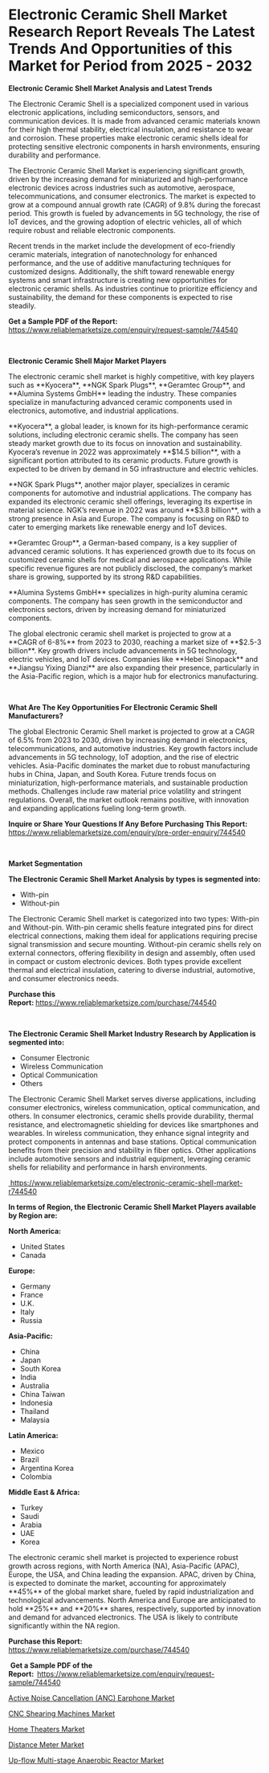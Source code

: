 <p><h1>Electronic Ceramic Shell Market Research Report Reveals The Latest Trends And Opportunities of this Market for Period from 2025 - 2032</h1></p><p><strong>Electronic Ceramic Shell Market Analysis and Latest Trends</strong></p>
<p><p>The Electronic Ceramic Shell is a specialized component used in various electronic applications, including semiconductors, sensors, and communication devices. It is made from advanced ceramic materials known for their high thermal stability, electrical insulation, and resistance to wear and corrosion. These properties make electronic ceramic shells ideal for protecting sensitive electronic components in harsh environments, ensuring durability and performance.</p><p>The Electronic Ceramic Shell Market is experiencing significant growth, driven by the increasing demand for miniaturized and high-performance electronic devices across industries such as automotive, aerospace, telecommunications, and consumer electronics. The market is expected to grow at a compound annual growth rate (CAGR) of 9.8% during the forecast period. This growth is fueled by advancements in 5G technology, the rise of IoT devices, and the growing adoption of electric vehicles, all of which require robust and reliable electronic components.</p><p>Recent trends in the market include the development of eco-friendly ceramic materials, integration of nanotechnology for enhanced performance, and the use of additive manufacturing techniques for customized designs. Additionally, the shift toward renewable energy systems and smart infrastructure is creating new opportunities for electronic ceramic shells. As industries continue to prioritize efficiency and sustainability, the demand for these components is expected to rise steadily.</p></p>
<p><strong>Get a Sample PDF of the Report:&nbsp;</strong> <a href="https://www.reliablemarketsize.com/enquiry/request-sample/744540?utm_campaign=1991&utm_medium=2&utm_source=Github&utm_content=ia&utm_term=20012025&utm_id=electronic-ceramic-shell">https://www.reliablemarketsize.com/enquiry/request-sample/744540</a></p>
<p>&nbsp;</p>
<p><strong>Electronic Ceramic Shell Major Market Players</strong></p>
<p><p>The electronic ceramic shell market is highly competitive, with key players such as **Kyocera**, **NGK Spark Plugs**, **Geramtec Group**, and **Alumina Systems GmbH** leading the industry. These companies specialize in manufacturing advanced ceramic components used in electronics, automotive, and industrial applications.  </p><p>**Kyocera**, a global leader, is known for its high-performance ceramic solutions, including electronic ceramic shells. The company has seen steady market growth due to its focus on innovation and sustainability. Kyocera’s revenue in 2022 was approximately **$14.5 billion**, with a significant portion attributed to its ceramic products. Future growth is expected to be driven by demand in 5G infrastructure and electric vehicles.  </p><p>**NGK Spark Plugs**, another major player, specializes in ceramic components for automotive and industrial applications. The company has expanded its electronic ceramic shell offerings, leveraging its expertise in material science. NGK’s revenue in 2022 was around **$3.8 billion**, with a strong presence in Asia and Europe. The company is focusing on R&D to cater to emerging markets like renewable energy and IoT devices.  </p><p>**Geramtec Group**, a German-based company, is a key supplier of advanced ceramic solutions. It has experienced growth due to its focus on customized ceramic shells for medical and aerospace applications. While specific revenue figures are not publicly disclosed, the company’s market share is growing, supported by its strong R&D capabilities.  </p><p>**Alumina Systems GmbH** specializes in high-purity alumina ceramic components. The company has seen growth in the semiconductor and electronics sectors, driven by increasing demand for miniaturized components.  </p><p>The global electronic ceramic shell market is projected to grow at a **CAGR of 6-8%** from 2023 to 2030, reaching a market size of **$2.5-3 billion**. Key growth drivers include advancements in 5G technology, electric vehicles, and IoT devices. Companies like **Hebei Sinopack** and **Jiangsu Yixing Dianzi** are also expanding their presence, particularly in the Asia-Pacific region, which is a major hub for electronics manufacturing.</p></p>
<p>&nbsp;</p>
<p><strong>What Are The Key Opportunities For Electronic Ceramic Shell Manufacturers?</strong></p>
<p><p>The global Electronic Ceramic Shell market is projected to grow at a CAGR of 6.5% from 2023 to 2030, driven by increasing demand in electronics, telecommunications, and automotive industries. Key growth factors include advancements in 5G technology, IoT adoption, and the rise of electric vehicles. Asia-Pacific dominates the market due to robust manufacturing hubs in China, Japan, and South Korea. Future trends focus on miniaturization, high-performance materials, and sustainable production methods. Challenges include raw material price volatility and stringent regulations. Overall, the market outlook remains positive, with innovation and expanding applications fueling long-term growth.</p></p>
<p><strong>Inquire or Share Your Questions If Any Before Purchasing This Report:</strong> <a href="https://www.reliablemarketsize.com/enquiry/pre-order-enquiry/744540?utm_campaign=1991&utm_medium=2&utm_source=Github&utm_content=ia&utm_term=20012025&utm_id=electronic-ceramic-shell">https://www.reliablemarketsize.com/enquiry/pre-order-enquiry/744540</a></p>
<p>&nbsp;</p>
<p><strong>Market Segmentation</strong></p>
<p><strong>The Electronic Ceramic Shell Market Analysis by types is segmented into:</strong></p>
<p><ul><li>With-pin</li><li>Without-pin</li></ul></p>
<p><p>The Electronic Ceramic Shell market is categorized into two types: With-pin and Without-pin. With-pin ceramic shells feature integrated pins for direct electrical connections, making them ideal for applications requiring precise signal transmission and secure mounting. Without-pin ceramic shells rely on external connectors, offering flexibility in design and assembly, often used in compact or custom electronic devices. Both types provide excellent thermal and electrical insulation, catering to diverse industrial, automotive, and consumer electronics needs.</p></p>
<p><strong>Purchase this Report:&nbsp;</strong><a href="https://www.reliablemarketsize.com/purchase/744540?utm_campaign=1991&utm_medium=2&utm_source=Github&utm_content=ia&utm_term=20012025&utm_id=electronic-ceramic-shell">https://www.reliablemarketsize.com/purchase/744540</a></p>
<p>&nbsp;</p>
<p><strong>The Electronic Ceramic Shell Market Industry Research by Application is segmented into:</strong></p>
<p><ul><li>Consumer Electronic</li><li>Wireless Communication</li><li>Optical Communication</li><li>Others</li></ul></p>
<p><p>The Electronic Ceramic Shell Market serves diverse applications, including consumer electronics, wireless communication, optical communication, and others. In consumer electronics, ceramic shells provide durability, thermal resistance, and electromagnetic shielding for devices like smartphones and wearables. In wireless communication, they enhance signal integrity and protect components in antennas and base stations. Optical communication benefits from their precision and stability in fiber optics. Other applications include automotive sensors and industrial equipment, leveraging ceramic shells for reliability and performance in harsh environments.</p></p>
<p><a href="https://www.reliablemarketsize.com/electronic-ceramic-shell-market-r744540?utm_campaign=1991&utm_medium=2&utm_source=Github&utm_content=ia&utm_term=20012025&utm_id=electronic-ceramic-shell">&nbsp;https://www.reliablemarketsize.com/electronic-ceramic-shell-market-r744540</a></p>
<p><strong>In terms of Region, the Electronic Ceramic Shell Market Players available by Region are:</strong></p>
<p>
    <p> <strong> North America: </strong>
        <ul>
            <li>United States</li>
            <li>Canada</li>
        </ul>
        </p> 
    <p> <strong> Europe: </strong>
        <ul>
            <li>Germany</li>
            <li>France</li>
            <li>U.K.</li>
            <li>Italy</li>
            <li>Russia</li>
        </ul>
        </p> 
    <p> <strong> Asia-Pacific: </strong>
        <ul>
            <li>China</li>
            <li>Japan</li>
            <li>South Korea</li>
            <li>India</li>
            <li>Australia</li>
            <li>China Taiwan</li>
            <li>Indonesia</li>
            <li>Thailand</li>
            <li>Malaysia</li>
        </ul>
        </p> 
    <p> <strong> Latin America: </strong>
        <ul>
            <li>Mexico</li>
            <li>Brazil</li>
            <li>Argentina Korea</li>
            <li>Colombia</li>
        </ul>
        </p> 
    <p> <strong> Middle East & Africa: </strong>
        <ul>
            <li>Turkey</li>
            <li>Saudi</li>
            <li>Arabia</li>
            <li>UAE</li>
            <li>Korea</li>
        </ul>
    </p>
    </p>
<p><p>The electronic ceramic shell market is projected to experience robust growth across regions, with North America (NA), Asia-Pacific (APAC), Europe, the USA, and China leading the expansion. APAC, driven by China, is expected to dominate the market, accounting for approximately **45%** of the global market share, fueled by rapid industrialization and technological advancements. North America and Europe are anticipated to hold **25%** and **20%** shares, respectively, supported by innovation and demand for advanced electronics. The USA is likely to contribute significantly within the NA region.</p></p>
<p><strong>Purchase this Report: </strong><a href="https://www.reliablemarketsize.com/purchase/744540?utm_campaign=1991&utm_medium=2&utm_source=Github&utm_content=ia&utm_term=20012025&utm_id=electronic-ceramic-shell">https://www.reliablemarketsize.com/purchase/744540</a></p>
<p>&nbsp;<strong>Get a Sample PDF of the Report:&nbsp;&nbsp;</strong><a href="https://www.reliablemarketsize.com/enquiry/request-sample/744540?utm_campaign=1991&utm_medium=2&utm_source=Github&utm_content=ia&utm_term=20012025&utm_id=electronic-ceramic-shell">https://www.reliablemarketsize.com/enquiry/request-sample/744540</a></p>
<p><strong></strong></p>
<p><p><a href="https://www.linkedin.com/pulse/active-noise-cancellation-anc-earphone-market-dynamics-bl3lf?utm_campaign=1991&utm_medium=2&utm_source=Github&utm_content=ia&utm_term=20012025&utm_id=electronic-ceramic-shell">Active Noise Cancellation (ANC) Earphone Market</a></p><p><a href="https://www.linkedin.com/pulse/cnc-shearing-machines-market-analysis-report-provides-rssrf?utm_campaign=1991&utm_medium=2&utm_source=Github&utm_content=ia&utm_term=20012025&utm_id=electronic-ceramic-shell">CNC Shearing Machines Market</a></p><p><a href="https://www.linkedin.com/pulse/home-theaters-market-size-share-analysis-forecasted-cagr-gjumf?utm_campaign=1991&utm_medium=2&utm_source=Github&utm_content=ia&utm_term=20012025&utm_id=electronic-ceramic-shell">Home Theaters Market</a></p><p><a href="https://www.linkedin.com/pulse/distance-meter-market-report-2025-2032-highlights-growth-y33kf?utm_campaign=1991&utm_medium=2&utm_source=Github&utm_content=ia&utm_term=20012025&utm_id=electronic-ceramic-shell">Distance Meter Market</a></p><p><a href="https://www.linkedin.com/pulse/insights-up-flow-multi-stage-anaerobic-reactor-industry-9hulf?utm_campaign=1991&utm_medium=2&utm_source=Github&utm_content=ia&utm_term=20012025&utm_id=electronic-ceramic-shell">Up-flow Multi-stage Anaerobic Reactor Market</a></p></p>